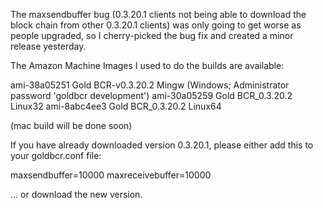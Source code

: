 The maxsendbuffer bug (0.3.20.1 clients not being able to download the block chain from other 0.3.20.1 clients) was only going to get
worse as people upgraded, so I cherry-picked the bug fix and created a minor release yesterday.

The Amazon Machine Images I used to do the builds are available:

  ami-38a05251   Gold BCR-v0.3.20.2 Mingw    (Windows; Administrator password 'goldbcr development')
  ami-30a05259   Gold BCR_0.3.20.2 Linux32
  ami-8abc4ee3   Gold BCR_0.3.20.2 Linux64

(mac build will be done soon)

If you have already downloaded version 0.3.20.1, please either add this to your goldbcr.conf file:

  maxsendbuffer=10000
  maxreceivebuffer=10000

... or download the new version.
